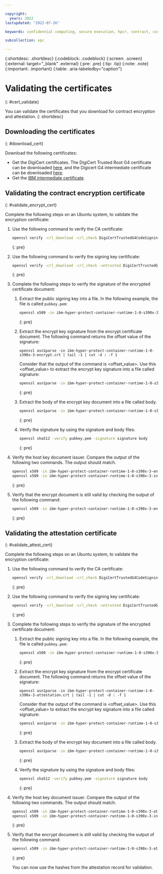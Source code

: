 ```yaml
---

copyright:
  years: 2022
lastupdated: "2022-07-26"

keywords: confidential computing, secure execution, hpcr, contract, customization, env, workload, encryption, attestation, validating

subcollection: vpc

---
```


{:shortdesc: .shortdesc}
{:codeblock: .codeblock}
{:screen: .screen}
{:external: target="_blank" .external}
{:pre: .pre}
{:tip: .tip}
{:note: .note}
{:important: .important}
{:table: .aria-labeledby="caption"}

# Validating the certificates
{: #cert_validate}

You can validate the certificates that you download for contract encryption and attestation.
{: shortdesc}


## Downloading the certificates
{: #download_cert}

Download the following certificates:
* Get the DigiCert certificates. The DigiCert Trusted Root G4 certificate can be downloaded [here](https://cacerts.digicert.com/DigiCertTrustedRootG4.crt.pem), and the Digicert G4 intermediate certificate can be downloaded [here](https://cacerts.digicert.com/DigiCertTrustedG4CodeSigningRSA4096SHA3842021CA1.crt.pem).
* Get the [IBM intermediate certificate](https://cloud.ibm.com/media/docs/downloads/hyper-protect-container-runtime/ibm-hyper-protect-container-runtime-1-0-s390x-3-intermediate.crt).

## Validating the contract encryption certificate
{: #validate_encrypt_cert}

Complete the following steps on an Ubuntu system, to validate the encryption certificate:
1. Use the following command to verify the CA certificate:
   ```sh
   openssl verify -crl_download -crl_check DigiCertTrustedG4CodeSigningRSA4096SHA3842021CA1.crt.pem
   ```
   {: pre}

2. Use the following command to verify the signing key certificate:
   ```sh
   openssl verify -crl_download -crl_check -untrusted DigiCertTrustedG4CodeSigningRSA4096SHA3842021CA1.crt.pem ibm-hyper-protect-container-runtime-1-0-s390x-3-intermediate.crt
   ```
   {: pre}

3. Complete the following steps to verify the signature of the encrypted certificate document:
   1. Extract the public signing key into a file. In the following example, the file is called `pubkey.pem`:
      ```sh
      openssl x509 -in ibm-hyper-protect-container-runtime-1-0-s390x-3-intermediate.crt -pubkey -noout >  pubkey.pem
      ```
      {: pre}

   2. Extract the encrypt key signature from the encrypt certificate document.
      The following command returns the offset value of the signature:
      ```
      openssl asn1parse -in ibm-hyper-protect-container-runtime-1-0-s390x-3-encrypt.crt | tail -1 | cut -d : -f 1
      ```
      Consider that the output of the command is <offset_value>. Use this <offset_value> to extract the encrypt key signature into a file called signature:
      ```sh
      openssl asn1parse -in ibm-hyper-protect-container-runtime-1-0-s390x-3-encrypt.crt -out signature -strparse <offset_value> -noout
      ```
      {: pre}

   3. Extract the body of the encrypt key document into a file called body.
      ```sh
      openssl asn1parse -in ibm-hyper-protect-container-runtime-1-0-s390x-3-encrypt.crt -out body -strparse 4 -noout
      ```
      {: pre}

   4. Verify the signature by using the signature and body files:
      ```sh
      openssl sha512 -verify pubkey.pem -signature signature body
      ```
      {: pre}

4. Verify the host key document issuer. Compare the output of the following two commands. The output should match.
   ```sh
   openssl x509 -in ibm-hyper-protect-container-runtime-1-0-s390x-3-encrypt.crt  -issuer -noout
   openssl x509 -in ibm-hyper-protect-container-runtime-1-0-s390x-3-intermediate.crt -subject -noout
   ```
   {: pre}

5. Verify that the encrypt document is still valid by checking the output of the following command:
   ```sh
   openssl x509 -in ibm-hyper-protect-container-runtime-1-0-s390x-3-encrypt.crt -dates -noout
   ```
   {: pre}

## Validating the attestation certificate
{: #validate_attest_cert}

Complete the following steps on an Ubuntu system, to validate the encryption certificate:
1. Use the following command to verify the CA certificate:
   ```sh
   openssl verify -crl_download -crl_check DigiCertTrustedG4CodeSigningRSA4096SHA3842021CA1.crt.pem
   ```
   {: pre}

2. Use the following command to verify the signing key certificate:
   ```sh
   openssl verify -crl_download -crl_check -untrusted DigiCertTrustedG4CodeSigningRSA4096SHA3842021CA1.crt.pem ibm-hyper-protect-container-runtime-1-0-s390x-3-intermediate.crt
   ```
   {: pre}

3. Complete the following steps to verify the signature of the encrypted certificate document:
   1. Extract the public signing key into a file. In the following example, the file is called `pubkey.pem`:
      ```sh
      openssl x509 -in ibm-hyper-protect-container-runtime-1-0-s390x-3-intermediate.crt -pubkey -noout >  pubkey.pem
      ```
      {: pre}

   2. Extract the encrypt key signature from the encrypt certificate document.
      The following command returns the offset value of the signature:
      ```
      openssl asn1parse -in ibm-hyper-protect-container-runtime-1-0-s390x-3-attestation.crt | tail -1 | cut -d : -f 1
      ```
      Consider that the output of the command is <offset_value>. Use this <offset_value> to extract the encrypt key signature into a file called signature:
      ```sh
      openssl asn1parse -in ibm-hyper-protect-container-runtime-1-0-s390x-3-attestation.crt -out signature -strparse <offset_value> -noout
      ```
      {: pre}

   3. Extract the body of the encrypt key document into a file called body.
      ```sh
      openssl asn1parse -in ibm-hyper-protect-container-runtime-1-0-s390x-3-attestation.crt -out body -strparse 4 -noout
      ```
      {: pre}

   4. Verify the signature by using the signature and body files:
      ```sh
      openssl sha512 -verify pubkey.pem -signature signature body
      ```
      {: pre}

4. Verify the host key document issuer. Compare the output of the following two commands. The output should match.
   ```sh
   openssl x509 -in ibm-hyper-protect-container-runtime-1-0-s390x-3-attestation.crt -issuer -noout
   openssl x509 -in ibm-hyper-protect-container-runtime-1-0-s390x-3-intermediate.crt -subject -noout
   ```
   {: pre}

5. Verify that the encrypt document is still valid by checking the output of the following command:
   ```sh
   openssl x509 -in ibm-hyper-protect-container-runtime-1-0-s390x-3-attestation.crt -dates -noout
   ```
   {: pre}

   You can now use the hashes from the attestation record for validation.
